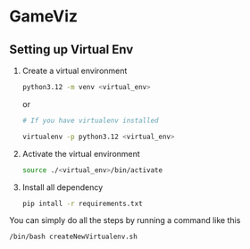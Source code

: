 # GameViz

## Setting up Virtual Env

1. Create a virtual environment
    ```bash
    python3.12 -m venv <virtual_env>
    ```
   or
    ```bash
    # If you have virtualenv installed

    virtualenv -p python3.12 <virtual_env>
    ```

2. Activate the virtual environment
    ```bash
    source ./<virtual_env>/bin/activate
    ```

3. Install all dependency
    ```bash
    pip intall -r requirements.txt
    ```
   
You can simply do all the steps by running a command like this
   ```bash
   /bin/bash createNewVirtualenv.sh
   ```
